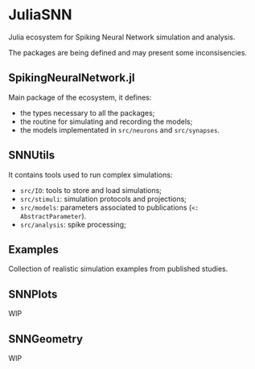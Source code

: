 # JuliaSNN

Julia ecosystem for Spiking Neural Network simulation and analysis.

The packages are being defined and may present some inconsisencies. 


## SpikingNeuralNetwork.jl

Main package of the ecosystem, it defines: 

- the types necessary to all the packages;
- the routine for simulating and recording the models;
- the models implementated in `src/neurons` and `src/synapses`.

## SNNUtils

It contains tools used to run complex simulations: 

- `src/IO`: tools to store and load simulations;
- `src/stimuli`: simulation protocols and projections;
- `src/models`: parameters associated to publications (`<: AbstractParameter`).
- `src/analysis`: spike processing;

## Examples

Collection of realistic simulation examples from published studies.

## SNNPlots

WIP

## SNNGeometry

WIP